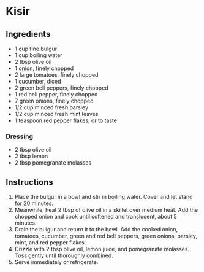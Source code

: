 # Kisir

## Ingredients

- 1 cup fine bulgur
- 1 cup boiling water
- 2 tbsp olive oil
- 1 onion, finely chopped
- 2 large tomatoes, finely chopped
- 1 cucumber, diced
- 2 green bell peppers, finely chopped
- 1 red bell pepper, finely chopped
- 7 green onions, finely chopped
- 1/2 cup minced fresh parsley
- 1/2 cup minced fresh mint leaves
- 1 teaspoon red pepper flakes, or to taste

### Dressing
- 2 tbsp olive oil
- 2 tbsp lemon
- 2 tbsp pomegranate molasses

## Instructions

1. Place the bulgur in a bowl and stir in boiling water. Cover and let stand for 20 minutes.
2. Meanwhile, heat 2 tbsp of olive oil in a skillet over medium heat. Add the chopped onion and cook until softened and translucent, about 5 minutes.
3. Drain the bulgur and return it to the bowl. Add the cooked onion, tomatoes, cucumber, green and red bell peppers, green onions, parsley, mint, and red pepper flakes.
4. Drizzle with 2 tbsp olive oil, lemon juice, and pomegranate molasses. Toss gently until thoroughly combined.
5. Serve immediately or refrigerate.
